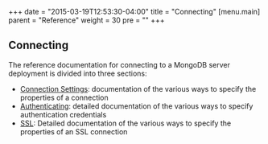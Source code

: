 +++
date = "2015-03-19T12:53:30-04:00"
title = "Connecting"
[menu.main]
  parent = "Reference"
  weight = 30
  pre = "<i class='fa'></i>"
+++

## Connecting

The reference documentation for connecting to a MongoDB server deployment is divided into three sections:   

- [Connection Settings](<ref "connection-settings.md">): documentation of the various ways to specify the properties of a connection
- [Authenticating](<ref "authenticating.md">): detailed documentation of the various ways to specify authentication credentials
- [SSL](<ref "ssl.md">): Detailed documentation of the various ways to specify the properties of an SSL connection